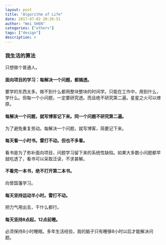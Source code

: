 ```yaml
---
layout: post
title: "Algorithm of Life"
date: 2017-07-02 20:26:51
author: "Wei SHEN"
categories: ["others"]
tags: ["design"]
description: >
---
```


### 我生活的算法
只想做个普通人。

#### 面向项目的学习：每解决一个问题，都搞透。
要学的东西太多。做不到什么都用整块整块的时间学。只能在工作中，用到什么，学什么。但每一个小问题，一定要研究透。而且绝不研究第二遍。星星之火可以燎原。

#### 每解决一个问题，就写博客记下来。同一个问题不研究第二遍。
为了避免重复劳动。每解决一个问题，就写博客，简要记下来。

#### 每天看一小时书。雷打不动。但也不多看。
看书是为了弥补面向项目，问题学习留下来的系统性缺陷。如果大多数小问题都早就吃透了，看书可以采取泛读，不求甚解。

#### 不看完一本书，绝不打开第二本书。
向曾国藩学习。

#### 每天坚持运动半小时。雷打不动。
把力气用出去，干什么都行。

#### 每天坚持8点起，12点前睡。
必须保持8小时睡眠。多年生活经验，我的脑子只有睡够8小时以后才能解决问题。
